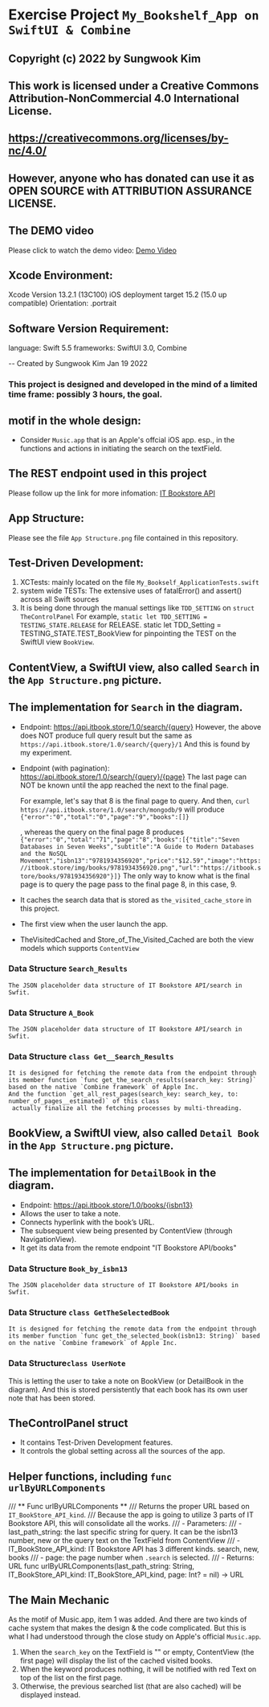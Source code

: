 # Exercise Project `My_Bookshelf_App on SwiftUI & Combine`

## Copyright (c) 2022 by Sungwook Kim
## This work is licensed under a Creative Commons Attribution-NonCommercial 4.0 International License.
## https://creativecommons.org/licenses/by-nc/4.0/
## However, anyone who has donated can use it as OPEN SOURCE with ATTRIBUTION ASSURANCE LICENSE.


## The DEMO video
   Please click to watch the demo video:
   [Demo Video](https://youtu.be/IQaLHInpRnw)

## Xcode Environment:
Xcode Version 13.2.1 (13C100)
iOS deployment target 15.2 (15.0 up compatible)
Orientation: .portrait

## Software Version Requirement:
language: Swift 5.5
frameworks: SwiftUI 3.0, Combine

-- Created by Sungwook Kim
   Jan 19 2022


### This project is designed and developed in the mind of a limited time frame: possibly 3 hours, the goal. 

## motif in the whole design:
- Consider `Music.app` that is an Apple's offcial iOS app.
   esp., in the functions and actions in initiating the search on the textField.

## The REST endpoint used in this project
   Please follow up the link for more infomation: [IT Bookstore API](https://api.itbook.store/)

## App Structure:
 Please see the file `App Structure.png` file contained in this repository. 

## Test-Driven Development:
1. XCTests: mainly located on the file `My_Bookself_ApplicationTests.swift`
2. system wide TESTs: The extensive uses of fatalError() and assert() across all Swift sources 
3. It is being done through the manual settings like `TDD_SETTING` on `struct TheControlPanel`
    For example, `static let TDD_SETTING = TESTING_STATE.RELEASE` for RELEASE.
    static let TDD_Setting = TESTING_STATE.TEST_BookView for pinpointing the TEST on the SwiftUI view `BookView`.


## ContentView, a SwiftUI view, also called `Search` in the `App Structure.png` picture.
## The implementation for `Search` in the diagram.
- Endpoint​: https://api.itbook.store/1.0/search/{query}
   However, the above does NOT produce full query result but the same as `https://api.itbook.store/1.0/search/{query}/1`
   And this is found by my experiment. 
   
- Endpoint (with pagination)​: https://api.itbook.store/1.0/search/{query}/{page}
    The last page can NOT be known until the app reached the next to the final page.
    
    For example, let's say that 8 is the final page to query. And then, `curl https://api.itbook.store/1.0/search/mongodb/9` will produce
    `{"error":"0","total":"0","page":"9","books":[]}`
    
    , whereas the query on the final page 8 produces
    `{"error":"0","total":"71","page":"8","books":[{"title":"Seven Databases in Seven Weeks","subtitle":"A Guide to Modern Databases and the NoSQL Movement","isbn13":"9781934356920","price":"$12.59","image":"https://itbook.store/img/books/9781934356920.png","url":"https://itbook.store/books/9781934356920"}]}`
    The only way to know what is the final page is to query the page pass to the final page 8, in this case, 9. 
- It caches the search data that is stored as `the_visited_cache_store` in this project.
- The first view when the user launch the app.
- TheVisitedCached and Store_of_The_Visited_Cached are both the view models which supports `ContentView`
### Data Structure `Search_Results` 
    The JSON placeholder data structure of IT Bookstore API/search in Swfit.
### Data Structure `A_Book`
    The JSON placeholder data structure of IT Bookstore API/search in Swfit.
### Data Structure `class Get__Search_Results`
    It is designed for fetching the remote data from the endpoint through
    its member function `func get_the_search_results(search_key: String)` based on the native `Combine framework` of Apple Inc.
    And the function `get_all_rest_pages(search_key: search_key, to: number_of_pages__estimated)` of this class
     actually finalize all the fetching processes by multi-threading.

## BookView, a SwiftUI view, also called `Detail Book` in the `App Structure.png` picture.
## The implementation for `DetailBook` in the diagram.
- Endpoint​: https://api.itbook.store/1.0/books/{isbn13}
- Allows the user to take a note.
- Connects hyperlink with the book’s URL.
- The subsequent view being presented by ContentView (through NavigationView).
- It get its data from the remote endpoint "IT Bookstore API/books" 
### Data Structure `Book_by_isbn13`
    The JSON placeholder data structure of IT Bookstore API/books in Swfit.     
### Data Structure `class GetTheSelectedBook`
    It is designed for fetching the remote data from the endpoint through
    its member function `func get_the_selected_book(isbn13: String)` based on the native `Combine framework` of Apple Inc.
### Data Structure`class UserNote`
  This is letting the user to take a note on BookView (or DetailBook in the diagram).
  And this is stored persistently that each book has its own user note that has been stored.
     
     
## TheControlPanel struct
- It contains Test-Driven Development features.
- It controls the global setting across all the sources of the app.

## Helper functions, including `func urlByURLComponents`
/// ** Func urlByURLComponents **
///  Returns the proper URL based on `IT_BookStore_API_kind`.
///  Because the app is going to utilize 3 parts of IT Bookstore API, this will consolidate all the works.
/// - Parameters:
/// - last_path_string: the last specific string for query.  It can be the isbn13 number, new or the query text on the TextField from ContentView
/// - IT_BookStore_API_kind: IT Bookstore API has 3 different kinds.  search, new, books
/// - page: the page number when `.search` is selected.
/// - Returns: URL
func urlByURLComponents(last_path_string: String, IT_BookStore_API_kind: IT_BookStore_API_kind, page: Int? = nil) -> URL 


## The Main Mechanic
As the motif of Music.app, item 1 was added.
And there are two kinds of cache system that makes the design & the code complicated.
But this is what I had understood through the close study on Apple's official `Music.app`.
 
1. When the `search_key` on the TextField is "" or empty, ContentView (the first page) will display the list of the cached visited books.
2. When the keyword produces nothing, it will be notified with red Text on top of the list on the first page.
3. Otherwise, the previous searched list (that are also cached) will be displayed instead.

